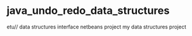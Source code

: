 # java_undo_redo_data_structures
etu//  data structures interface netbeans project
my data structures project
